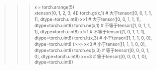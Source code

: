 
>>> x = torch.arange(5)  
>>> xtensor([0, 1, 2, 3, 4])
>>> torch.gt(x,1) # 大于tensor([0, 0, 1, 1, 1], dtype=torch.uint8)
>>> x>1   # 大于tensor([0, 0, 1, 1, 1], dtype=torch.uint8)
>>> torch.ne(x,1) # 不等于tensor([1, 0, 1, 1, 1], dtype=torch.uint8)
>>> x!=1  # 不等于tensor([1, 0, 1, 1, 1], dtype=torch.uint8)
>>> torch.lt(x,3) # 小于tensor([1, 1, 1, 0, 0], dtype=torch.uint8
)>>> x<3   # 小于tensor([1, 1, 1, 0, 0], dtype=torch.uint8)
>>> torch.eq(x,3) # 等于tensor([0, 0, 0, 1, 0], dtype=torch.uint8)
>>> x==3  # 等于tensor([0, 0, 0, 1, 0], dtype=torch.uint8)
